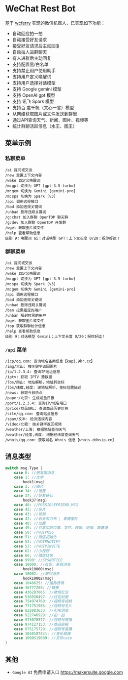 # WeChat Rest Bot

基于 [wcferry](https://github.com/opentdp/wechat-rest/tree/master/wcferry) 实现的微信机器人，已实现如下功能：

- 自动回应拍一拍
- 自动接受好友请求
- 接受好友请求后主动回复
- 自动拉人进群聊天
- 有人进群后主动回复
- 支持配置黑/白名单
- 支持禁止用户使用助手
- 支持用户定义唤醒词
- 支持用户选择对话模型
- 支持 Google gemini 模型
- 支持 OpenAI gpt 模型
- 支持 讯飞 Spark 模型
- 支持百 度千帆（文心一言）模型
- 从网络获取图片或文件发送到群里
- 通过API查询天气、新闻、图片、视频等
- 统计群聊活跃信息（水王、图王）

## 菜单示例

### 私聊菜单

```text
/ai 提问或交谈
/new 重置上下文内容
/wake 自定义唤醒词
/m:gpt 切换为 GPT [gpt-3.5-turbo]
/m:gem 切换为 Gemini [gemini-pro]
/m:spa 切换为 Spark [v3]
/api 调用远程接口
/bad 添加违规关键词
/unbad 删除违规关键词
/g:chat 加入群聊 OpenTDP 聊天群
/g:dev 加入群聊 OpenTDP 开发群
/wget 获取图片或文件
/help 查看帮助信息
级别 9；唤醒词 ai；对话模型 GPT；上下文长度 0/20；祝你好运！
```

### 群聊菜单

```text
/ai 提问或交谈
/new 重置上下文内容
/wake 自定义唤醒词
/m:gpt 切换为 GPT [gpt-3.5-turbo]
/m:spa 切换为 Spark [v3]
/m:gem 切换为 Gemini [gemini-pro]
/api 调用远程接口
/bad 添加违规关键词
/unbad 删除违规关键词
/ban 拉黑指定的用户
/unban 解封拉黑的用户
/wget 获取图片或文件
/top 获取群聊统计信息
/help 查看帮助信息
级别 9；对话模型 Gemini；上下文长度 0/20；祝你好运！
```

### `/api` 菜单

```text
/icp/qq.com: 查询域名备案信息【kapi.9kr.cc】
/img/大山: 按关键字返回图片
/ip/1.2.3.4: 查询IP地址信息
/iptv: 获取 IPTV 源数据
/lbs/南山: 地址解析，地址转坐标
/lbs/纬度,经度: 逆地址解析，坐标位置描述
/news: 获取今日热点
/paper/北京: 生成咸鱼日报
/port/1.2.3.4: 查询IP/域名端口
/price/商品URL: 查询商品历史价格
/site/qq.com: 查询站点信息
/spam/文本: 检测违规内容
/video/北极: 按关键字返回视频
/weather/上海: 根据地址查询天气
/weather/经度,纬度: 根据经纬度查询天气
/whois/qq.com: 获取域名 Whois 信息【whois.ddnsip.cn】
```

## 消息类型

```go
switch msg.Type {
    case 0: //朋友圈消息
    case 1: //文字
        hook1(msg)
    case 3: //图片
    case 34: //语音
    case 37: //好友确认
        hook37(msg)
    case 40: //POSSIBLEFRIEND_MSG
    case 42: //名片
    case 43: //视频
    case 47: //石头剪刀布 | 表情图片
    case 48: //位置
    case 49: //共享实时位置、文件、转账、链接、群邀请
    case 50: //VOIPMSG
    case 51: //微信初始化
    case 52: //VOIPNOTIFY
    case 53: //VOIPINVITE
    case 62: //小视频
    case 66: //微信红包
    case 9999: //SYSNOTICE
    case 10000: //红包、系统消息
        hook10000(msg)
    case 10002: //撤回消息
        hook10002(msg)
    case 1048625: //搜狗表情
    case 16777265: //链接
    case 436207665: //微信红包
    case 536936497: //红包封面
    case 754974769: //视频号视频
    case 771751985: //视频号名片
    case 822083633: //引用消息
    case 922746929: //拍一拍
    case 973078577: //视频号直播
    case 974127153: //商品链接
    case 975175729: //视频号直播
    case 1040187441: //音乐链接
    case 1090519089: //文件case
}
```

## 其他

- `Google AI` 免费申请入口 <https://makersuite.google.com>
